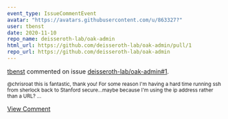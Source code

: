```yaml
---
event_type: IssueCommentEvent
avatar: "https://avatars.githubusercontent.com/u/863327?"
user: tbenst
date: 2020-11-10
repo_name: deisseroth-lab/oak-admin
html_url: https://github.com/deisseroth-lab/oak-admin/pull/1
repo_url: https://github.com/deisseroth-lab/oak-admin
---
```


<a href='https://github.com/tbenst' target='_blank'>tbenst</a> commented on issue <a href='https://github.com/deisseroth-lab/oak-admin/pull/1' target='_blank'>deisseroth-lab/oak-admin#1</a>.

<small>@chrisroat this is fantastic, thank you! For some reason I'm having a hard time running ssh from sherlock back to Stanford secure...maybe because I'm using the ip address rather than a URL?...</small>

<a href='https://github.com/deisseroth-lab/oak-admin/pull/1' target='_blank'>View Comment</a>